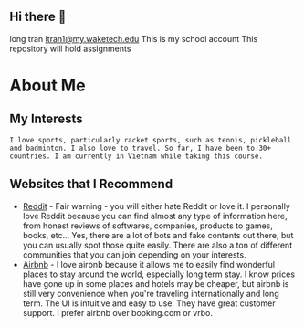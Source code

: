 ## Hi there 👋
long tran ltran1@my.waketech.edu
This is my school account
This repository will hold assignments


# About Me

## My Interests
    I love sports, particularly racket sports, such as tennis, pickleball and badminton. I also love to travel. So far, I have been to 30+ countries. I am currently in Vietnam while taking this course. 

## Websites that I Recommend
- [Reddit](https://www.reddit.com) - Fair warning - you will either hate Reddit or love it. I personally love Reddit because you can find almost any type of information here, from honest reviews of softwares, companies, products to games, books, etc... Yes, there are a lot of bots and fake contents out there, but you can usually spot those quite easily. There are also a ton of different communities that you can join depending on your interests. 
- [Airbnb](https://www.airbnb.com/) - I love airbnb because it allows me to easily find wonderful places to stay around the world, especially long term stay. I know prices have gone up in some places and hotels may be cheaper, but airbnb is still very convenience when you're traveling internationally and long term. The UI is intuitive and easy to use. They have great customer support. I prefer airbnb over booking.com or vrbo. 
